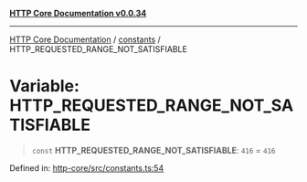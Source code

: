 [**HTTP Core Documentation v0.0.34**](../../README.md)

***

[HTTP Core Documentation](../../modules.md) / [constants](../README.md) / HTTP\_REQUESTED\_RANGE\_NOT\_SATISFIABLE

# Variable: HTTP\_REQUESTED\_RANGE\_NOT\_SATISFIABLE

> `const` **HTTP\_REQUESTED\_RANGE\_NOT\_SATISFIABLE**: `416` = `416`

Defined in: [http-core/src/constants.ts:54](https://github.com/stonemjs/http-core/blob/8d2f265873c2a6f093cdaa7580ed7328bd078613/src/constants.ts#L54)
